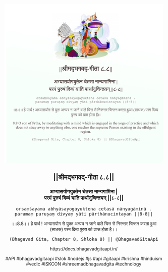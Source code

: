 <img src="../../asset/BG_8_8.png"/>
<center><h2>||श्रीमद्‍भगवद्‍-गीता ८.८||</h2>
<h3>अभ्यासयोगयुक्तेन चेतसा नान्यगामिना |<br/>परमं पुरुषं दिव्यं याति पार्थानुचिन्तयन् ||८-८||</h3>
<pre>orsaṃśayama abhyāsayogayuktena cetasā nānyagāminā .<br/>paramaṃ puruṣaṃ divyaṃ yāti pārthānucintayan ||8-8||</pre>
<p>।।8.8।। हे पार्थ ! अभ्यासयोग से युक्त अन्यत्र न जाने वाले चित्त से निरन्तर चिन्तन करता हुआ (साधक) परम दिव्य पुरुष को प्राप्त होता है।।</p>
<pre>(Bhagavad Gita, Chapter 8, Shloka 8) || @BhagavadGitaApi</pre><p>https://docs.bhagavadgitaapi.in/</p><p>#API #bhagavadgitaapi #slok #nodejs #js #api #gitaapi #krishna #hinduism #vedic #ISKCON #shreemadbhagavadgita #technology</p></center>
